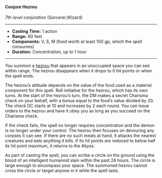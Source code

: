 #### Conjure Hezrou
*7th-level conjuration* (Sorcerer,Wizard)
___
- **Casting Time:** 1 action
- **Range:** 60 feet
- **Components:** V, S, M (food worth at least 100 gp, which the spell consumes)
- **Duration:** Concentration, up to 1 hour
---
You summon a [hezrou](../../Creatures/Demon-Hezrou.md) that appears in an unoccupied space you can see within range. The hezrou disappears when it drops to 0 hit points or when the spell ends.

The hezrou’s attitude depends on the value of the food used as a material component for this spell. Roll initiative for the hezrou, which has its own turns. At the start of the hezrou’s turn, the DM makes a secret Charisma check on your behalf, with a bonus equal to the food’s value divided by 20. The check DC starts at 10 and increases by 2 each round. You can issue orders to the hezrou and have it obey you as long as you succeed on the Charisma check.

If the check fails, the spell no longer requires concentration and the demon is no longer under your control. The hezrou then focuses on devouring any corpses it can see. If there are no such meals at hand, it attacks the nearest creatures and eats anything it kills. If its hit points are reduced to below half its hit point maximum, it returns to the Abyss.

As part of casting the spell, you can scribe a circle on the ground using the blood of an intelligent humanoid slain within the past 24 hours. The circle is large enough to encompass your space. The summoned hezrou cannot cross the circle or target anyone in it while the spell lasts.